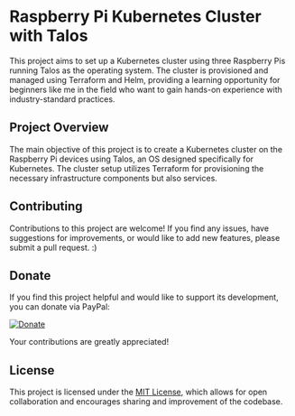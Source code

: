 # Raspberry Pi Kubernetes Cluster with Talos

This project aims to set up a Kubernetes cluster using three Raspberry Pis running Talos as the operating system. The cluster is provisioned and managed using Terraform and Helm, providing a learning opportunity for beginners like me in the field who want to gain hands-on experience with industry-standard practices.

## Project Overview

The main objective of this project is to create a Kubernetes cluster on the Raspberry Pi devices using Talos, an OS designed specifically for Kubernetes. The cluster setup utilizes Terraform for provisioning the necessary infrastructure components but also services.

## Contributing

Contributions to this project are welcome! If you find any issues, have suggestions for improvements, or would like to add new features, please submit a pull request. :) 

## Donate

If you find this project helpful and would like to support its development, you can donate via PayPal:

[![Donate](https://www.paypalobjects.com/en_US/i/btn/btn_donateCC_LG.gif)](https://www.paypal.me/lariodudwig)

Your contributions are greatly appreciated!

## License

This project is licensed under the [MIT License](LICENSE), which allows for open collaboration and encourages sharing and improvement of the codebase.


